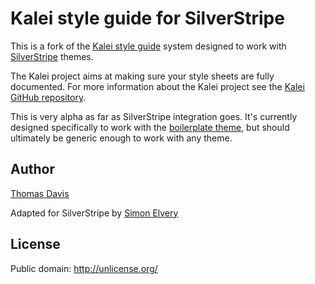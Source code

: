 # Kalei style guide for SilverStripe

This is a fork of the [Kalei style guide](https://github.com/thomasdavis/kaleistyleguide) system designed to work with 
[SilverStripe](http://silverstripe.org) themes. 

The Kalei project aims at making sure your style sheets are fully documented. For more information about the Kalei 
project see the [Kalei GitHub repository](https://github.com/thomasdavis/kaleistyleguide).

This is very alpha as far as SilverStripe integration goes. It's currently designed specifically to work with the 
[boilerplate theme](https://github.com/lrc/silverstripe-boilerplate-theme), but should ultimately be generic enough
to work with any theme.

## Author

[Thomas Davis](http://thomasdavis.github.com)

Adapted for SilverStripe by [Simon Elvery](http://elvery.net)

## License 

Public domain: http://unlicense.org/